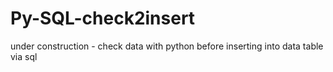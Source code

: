 # Py-SQL-check2insert

under construction - check data with python before inserting into data table via sql
